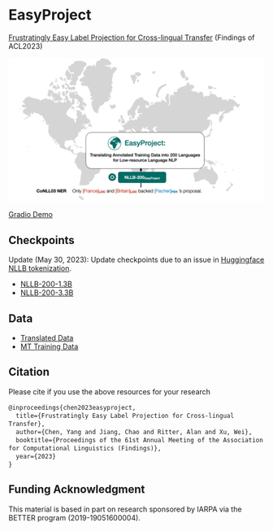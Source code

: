 # EasyProject

[Frustratingly Easy Label Projection for Cross-lingual Transfer](https://arxiv.org/abs/2211.15613) (Findings of ACL2023)

![EasyProject GIF](https://raw.githubusercontent.com/edchengg/easyproject/main/asset/easyproject.gif)

[Gradio Demo](https://ychennlp-easyproject.hf.space/)

## Checkpoints
Update (May 30, 2023): Update checkpoints due to an issue in [Huggingface NLLB tokenization](https://github.com/huggingface/transformers/pull/22313).
- [NLLB-200-1.3B](https://huggingface.co/ychenNLP/nllb-200-distilled-1.3B-easyproject)
- [NLLB-200-3.3B](https://huggingface.co/ychenNLP/nllb-200-3.3b-easyproject)

## Data
- [Translated Data](https://drive.google.com/drive/folders/15LTRv2TMbrI67slWLWyClhVMaYOFD78b?usp=share_link)
- [MT Training Data](https://drive.google.com/drive/folders/15LTRv2TMbrI67slWLWyClhVMaYOFD78b?usp=share_link)

## Citation
Please cite if you use the above resources for your research
```
@inproceedings{chen2023easyproject,
  title={Frustratingly Easy Label Projection for Cross-lingual Transfer},
  author={Chen, Yang and Jiang, Chao and Ritter, Alan and Xu, Wei},
  booktitle={Proceedings of the 61st Annual Meeting of the Association for Computational Linguistics (Findings)},
  year={2023}
}
```

## Funding Acknowledgment
This material is based in part on research sponsored by IARPA via the BETTER program (2019-19051600004).
